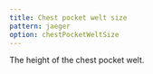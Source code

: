 ```yaml
---
title: Chest pocket welt size
pattern: jaeger
option: chestPocketWeltSize
---
```


The height of the chest pocket welt.